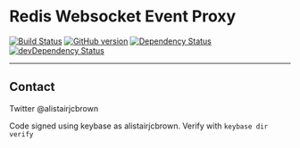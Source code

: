 # Redis Websocket Event Proxy


[![Build Status](https://travis-ci.org/alistairjcbrown/redis-websocket-event-proxy.svg?branch=master)](https://travis-ci.org/alistairjcbrown/redis-websocket-event-proxy)
[![GitHub version](https://badge.fury.io/gh/alistairjcbrown%2Fredis-websocket-event-proxy.svg)](http://badge.fury.io/gh/alistairjcbrown%2Fredis-websocket-event-proxy)
[![Dependency Status](https://david-dm.org/alistairjcbrown/redis-websocket-event-proxy.svg?theme=shields.io)](https://david-dm.org/alistairjcbrown/redis-websocket-event-proxy)
[![devDependency Status](https://david-dm.org/alistairjcbrown/redis-websocket-event-proxy/dev-status.svg?theme=shields.io)](https://david-dm.org/alistairjcbrown/redis-websocket-event-proxy#info=devDependencies)

---

## Contact

Twitter @alistairjcbrown

Code signed using keybase as alistairjcbrown. Verify with `keybase dir verify`
